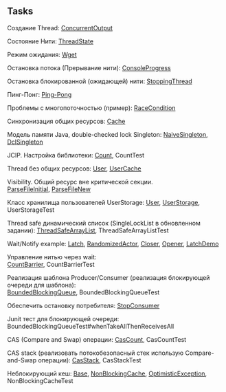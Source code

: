 Tasks
-----

Создание Thread: 
[ConcurrentOutput](demo/ConcurrentOutput.java)

Состояние Нити:
[ThreadState](demo/ThreadState.java) 

Режим ожидания:
[Wget](demo/Wget.java) 
 
Остановка потока (Прерывание нити): 
[ConsoleProgress](demo/ConsoleProgress.java)

Остановка блокированной (ожидающей) нити:
[StoppingThread](demo/StoppingThread.java)

Пинг-Понг:
[Ping-Pong](pingpong)

Проблемы с многопоточностью (пример):
[RaceCondition](demo/RaceCondition.java)

Синхронизация общих ресурсов:
[Cache](demo/Cache.java)

Модель памяти Java, double-checked lock Singleton:
[NaiveSingleton](demo/NaiveSingleton.java), 
[DclSingleton](demo/DclSingleton.java)

JCIP. Настройка библиотеки:
[Count](demo/Count.java), CountTest

Thread без общих ресурсов:
[User](resources/User.java), [UserCache](resources/UserCache.java)

Visibility. Общий ресурс вне критической секции.  
[ParseFileInitial](synchr/ParseFileInitial.java), 
[ParseFileNew](synchr/ParseFileNew.java)

Класс хранилища пользователей UserStorage:
[User](userstorage/User.java),
[UserStorage](userstorage/UserStorage.java), UserStorageTest

Thread safe динамический список (SingleLockList в обновленном задании):
[ThreadSafeArrayList](list/ThreadSafeArrayList.java), ThreadSafeArrayListTest

Wait/Notify example:
[Latch](notification/Latch.java),
[RandomizedActor](notification/RandomizedActor.java),
[Closer](notification/Closer.java),
[Opener](notification/Opener.java),
[LatchDemo](notification/LatchDemo.java)

Управление нитью через wait:  
[CountBarrier](waitnotify/CountBarrier.java), CountBarrierTest

Реализация шаблона Producer/Consumer (реализация блокирующей очереди для шаблона):  
[BoundedBlockingQueue](producerconsumer/BoundedBlockingQueue.java), BoundedBlockingQueueTest

Обеспечить остановку потребителя:
[StopConsumer](stopconsumer/StopConsumer.java)

Junit тест для блокирующей очереди: BoundedBlockingQueueTest#whenTakeAllThenReceivesAll

CAS (Compare and Swap) операции:
[CasCount](cas/CasCount.java), CasCountTest

CAS stack (реализовать потокобезопасный стек использую Compare-and-Swap операции):
[CasStack](cas/CasStack.java), CasStackTest

Неблокирующий кеш:
[Base](nonblockingcache/Base.java),
[NonBlockingCache](nonblockingcache/NonBlockingCache.java),
[OptimisticException](nonblockingcache/OptimisticException.java),
NonBlockingCacheTest
